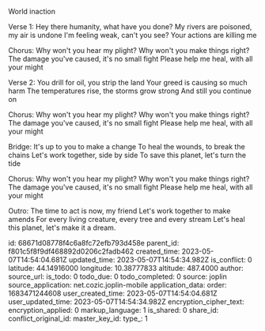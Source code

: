 World inaction

Verse 1:
Hey there humanity, what have you done?
My rivers are poisoned, my air is undone
I'm feeling weak, can't you see?
Your actions are killing me

Chorus:
Why won't you hear my plight?
Why won't you make things right?
The damage you've caused, it's no small fight
Please help me heal, with all your might

Verse 2:
You drill for oil, you strip the land
Your greed is causing so much harm
The temperatures rise, the storms grow strong
And still you continue on

Chorus:
Why won't you hear my plight?
Why won't you make things right?
The damage you've caused, it's no small fight
Please help me heal, with all your might

Bridge:
It's up to you to make a change
To heal the wounds, to break the chains
Let's work together, side by side
To save this planet, let's turn the tide

Chorus:
Why won't you hear my plight?
Why won't you make things right?
The damage you've caused, it's no small fight
Please help me heal, with all your might

Outro:
The time to act is now, my friend
Let's work together to make amends
For every living creature, every tree and every stream
Let's heal this planet, let's make it a dream.
 

id: 68671d08778f4c6a8fc72efb793d458e
parent_id: f801c5f8f9df468892d0206c2fadb462
created_time: 2023-05-07T14:54:04.681Z
updated_time: 2023-05-07T14:54:34.982Z
is_conflict: 0
latitude: 44.14916000
longitude: 10.38777833
altitude: 487.4000
author: 
source_url: 
is_todo: 0
todo_due: 0
todo_completed: 0
source: joplin
source_application: net.cozic.joplin-mobile
application_data: 
order: 1683471244608
user_created_time: 2023-05-07T14:54:04.681Z
user_updated_time: 2023-05-07T14:54:34.982Z
encryption_cipher_text: 
encryption_applied: 0
markup_language: 1
is_shared: 0
share_id: 
conflict_original_id: 
master_key_id: 
type_: 1